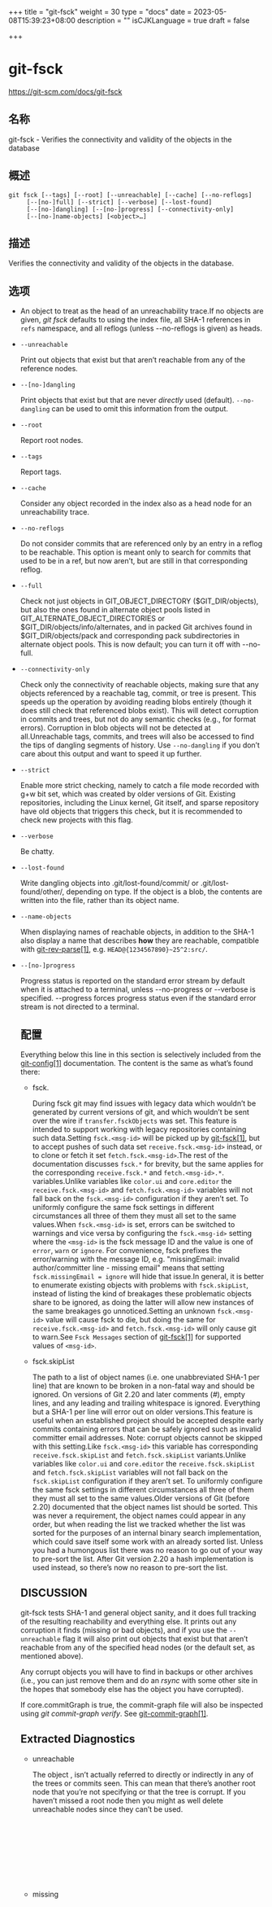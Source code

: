 +++
title = "git-fsck"
weight = 30
type = "docs"
date = 2023-05-08T15:39:23+08:00
description = ""
isCJKLanguage = true
draft = false

+++

# git-fsck

https://git-scm.com/docs/git-fsck

## 名称

git-fsck - Verifies the connectivity and validity of the objects in the database

## 概述

```
git fsck [--tags] [--root] [--unreachable] [--cache] [--no-reflogs]
	 [--[no-]full] [--strict] [--verbose] [--lost-found]
	 [--[no-]dangling] [--[no-]progress] [--connectivity-only]
	 [--[no-]name-objects] [<object>…]
```

## 描述

Verifies the connectivity and validity of the objects in the database.

## 选项

- <object>

  An object to treat as the head of an unreachability trace.If no objects are given, *git fsck* defaults to using the index file, all SHA-1 references in `refs` namespace, and all reflogs (unless --no-reflogs is given) as heads.

- `--unreachable`

  Print out objects that exist but that aren’t reachable from any of the reference nodes.

- `--[no-]dangling`

  Print objects that exist but that are never *directly* used (default). `--no-dangling` can be used to omit this information from the output.

- `--root`

  Report root nodes.

- `--tags`

  Report tags.

- `--cache`

  Consider any object recorded in the index also as a head node for an unreachability trace.

- `--no-reflogs`

  Do not consider commits that are referenced only by an entry in a reflog to be reachable. This option is meant only to search for commits that used to be in a ref, but now aren’t, but are still in that corresponding reflog.

- `--full`

  Check not just objects in GIT_OBJECT_DIRECTORY ($GIT_DIR/objects), but also the ones found in alternate object pools listed in GIT_ALTERNATE_OBJECT_DIRECTORIES or $GIT_DIR/objects/info/alternates, and in packed Git archives found in $GIT_DIR/objects/pack and corresponding pack subdirectories in alternate object pools. This is now default; you can turn it off with --no-full.

- `--connectivity-only`

  Check only the connectivity of reachable objects, making sure that any objects referenced by a reachable tag, commit, or tree is present. This speeds up the operation by avoiding reading blobs entirely (though it does still check that referenced blobs exist). This will detect corruption in commits and trees, but not do any semantic checks (e.g., for format errors). Corruption in blob objects will not be detected at all.Unreachable tags, commits, and trees will also be accessed to find the tips of dangling segments of history. Use `--no-dangling` if you don’t care about this output and want to speed it up further.

- `--strict`

  Enable more strict checking, namely to catch a file mode recorded with g+w bit set, which was created by older versions of Git. Existing repositories, including the Linux kernel, Git itself, and sparse repository have old objects that triggers this check, but it is recommended to check new projects with this flag.

- `--verbose`

  Be chatty.

- `--lost-found`

  Write dangling objects into .git/lost-found/commit/ or .git/lost-found/other/, depending on type. If the object is a blob, the contents are written into the file, rather than its object name.

- `--name-objects`

  When displaying names of reachable objects, in addition to the SHA-1 also display a name that describes **how** they are reachable, compatible with [git-rev-parse[1]](../git-rev-parse), e.g. `HEAD@{1234567890}~25^2:src/`.

- `--[no-]progress`

  Progress status is reported on the standard error stream by default when it is attached to a terminal, unless --no-progress or --verbose is specified. --progress forces progress status even if the standard error stream is not directed to a terminal.

## 配置

Everything below this line in this section is selectively included from the [git-config[1]](../git-config) documentation. The content is the same as what’s found there:

- fsck.<msg-id>

  During fsck git may find issues with legacy data which wouldn’t be generated by current versions of git, and which wouldn’t be sent over the wire if `transfer.fsckObjects` was set. This feature is intended to support working with legacy repositories containing such data.Setting `fsck.<msg-id>` will be picked up by [git-fsck[1]](../git-fsck), but to accept pushes of such data set `receive.fsck.<msg-id>` instead, or to clone or fetch it set `fetch.fsck.<msg-id>`.The rest of the documentation discusses `fsck.*` for brevity, but the same applies for the corresponding `receive.fsck.*` and `fetch.<msg-id>.*`. variables.Unlike variables like `color.ui` and `core.editor` the `receive.fsck.<msg-id>` and `fetch.fsck.<msg-id>` variables will not fall back on the `fsck.<msg-id>` configuration if they aren’t set. To uniformly configure the same fsck settings in different circumstances all three of them they must all set to the same values.When `fsck.<msg-id>` is set, errors can be switched to warnings and vice versa by configuring the `fsck.<msg-id>` setting where the `<msg-id>` is the fsck message ID and the value is one of `error`, `warn` or `ignore`. For convenience, fsck prefixes the error/warning with the message ID, e.g. "missingEmail: invalid author/committer line - missing email" means that setting `fsck.missingEmail = ignore` will hide that issue.In general, it is better to enumerate existing objects with problems with `fsck.skipList`, instead of listing the kind of breakages these problematic objects share to be ignored, as doing the latter will allow new instances of the same breakages go unnoticed.Setting an unknown `fsck.<msg-id>` value will cause fsck to die, but doing the same for `receive.fsck.<msg-id>` and `fetch.fsck.<msg-id>` will only cause git to warn.See `Fsck Messages` section of [git-fsck[1]](../git-fsck) for supported values of `<msg-id>`.

- fsck.skipList

  The path to a list of object names (i.e. one unabbreviated SHA-1 per line) that are known to be broken in a non-fatal way and should be ignored. On versions of Git 2.20 and later comments (*#*), empty lines, and any leading and trailing whitespace is ignored. Everything but a SHA-1 per line will error out on older versions.This feature is useful when an established project should be accepted despite early commits containing errors that can be safely ignored such as invalid committer email addresses. Note: corrupt objects cannot be skipped with this setting.Like `fsck.<msg-id>` this variable has corresponding `receive.fsck.skipList` and `fetch.fsck.skipList` variants.Unlike variables like `color.ui` and `core.editor` the `receive.fsck.skipList` and `fetch.fsck.skipList` variables will not fall back on the `fsck.skipList` configuration if they aren’t set. To uniformly configure the same fsck settings in different circumstances all three of them they must all set to the same values.Older versions of Git (before 2.20) documented that the object names list should be sorted. This was never a requirement, the object names could appear in any order, but when reading the list we tracked whether the list was sorted for the purposes of an internal binary search implementation, which could save itself some work with an already sorted list. Unless you had a humongous list there was no reason to go out of your way to pre-sort the list. After Git version 2.20 a hash implementation is used instead, so there’s now no reason to pre-sort the list.

## DISCUSSION

git-fsck tests SHA-1 and general object sanity, and it does full tracking of the resulting reachability and everything else. It prints out any corruption it finds (missing or bad objects), and if you use the `--unreachable` flag it will also print out objects that exist but that aren’t reachable from any of the specified head nodes (or the default set, as mentioned above).

Any corrupt objects you will have to find in backups or other archives (i.e., you can just remove them and do an *rsync* with some other site in the hopes that somebody else has the object you have corrupted).

If core.commitGraph is true, the commit-graph file will also be inspected using *git commit-graph verify*. See [git-commit-graph[1]](../git-commit-graph).

## Extracted Diagnostics

- unreachable <type> <object>

  The <type> object <object>, isn’t actually referred to directly or indirectly in any of the trees or commits seen. This can mean that there’s another root node that you’re not specifying or that the tree is corrupt. If you haven’t missed a root node then you might as well delete unreachable nodes since they can’t be used.

- missing <type> <object>

  The <type> object <object>, is referred to but isn’t present in the database.

- dangling <type> <object>

  The <type> object <object>, is present in the database but never *directly* used. A dangling commit could be a root node.

- hash mismatch <object>

  The database has an object whose hash doesn’t match the object database value. This indicates a serious data integrity problem.

## FSCK MESSAGES

The following lists the types of errors `git fsck` detects and what each error means, with their default severity. The severity of the error, other than those that are marked as "(FATAL)", can be tweaked by setting the corresponding `fsck.<msg-id>` configuration variable.

- `badDate`

  (ERROR) Invalid date format in an author/committer line.

- `badDateOverflow`

  (ERROR) Invalid date value in an author/committer line.

- `badEmail`

  (ERROR) Invalid email format in an author/committer line.

- `badFilemode`

  (INFO) A tree contains a bad filemode entry.

- `badName`

  (ERROR) An author/committer name is empty.

- `badObjectSha1`

  (ERROR) An object has a bad sha1.

- `badParentSha1`

  (ERROR) A commit object has a bad parent sha1.

- `badTagName`

  (INFO) A tag has an invalid format.

- `badTimezone`

  (ERROR) Found an invalid time zone in an author/committer line.

- `badTree`

  (ERROR) A tree cannot be parsed.

- `badTreeSha1`

  (ERROR) A tree has an invalid format.

- `badType`

  (ERROR) Found an invalid object type.

- `duplicateEntries`

  (ERROR) A tree contains duplicate file entries.

- `emptyName`

  (WARN) A path contains an empty name.

- `extraHeaderEntry`

  (IGNORE) Extra headers found after `tagger`.

- `fullPathname`

  (WARN) A path contains the full path starting with "/".

- `gitattributesBlob`

  (ERROR) A non-blob found at `.gitattributes`.

- `gitattributesLarge`

  (ERROR) The `.gitattributes` blob is too large.

- `gitattributesLineLength`

  (ERROR) The `.gitattributes` blob contains too long lines.

- `gitattributesMissing`

  (ERROR) Unable to read `.gitattributes` blob.

- `gitattributesSymlink`

  (INFO) `.gitattributes` is a symlink.

- `gitignoreSymlink`

  (INFO) `.gitignore` is a symlink.

- `gitmodulesBlob`

  (ERROR) A non-blob found at `.gitmodules`.

- `gitmodulesLarge`

  (ERROR) The `.gitmodules` file is too large to parse.

- `gitmodulesMissing`

  (ERROR) Unable to read `.gitmodules` blob.

- `gitmodulesName`

  (ERROR) A submodule name is invalid.

- `gitmodulesParse`

  (INFO) Could not parse `.gitmodules` blob.

`gitmodulesLarge`; (ERROR) `.gitmodules` blob is too large to parse.

- `gitmodulesPath`

  (ERROR) `.gitmodules` path is invalid.

- `gitmodulesSymlink`

  (ERROR) `.gitmodules` is a symlink.

- `gitmodulesUpdate`

  (ERROR) Found an invalid submodule update setting.

- `gitmodulesUrl`

  (ERROR) Found an invalid submodule url.

- `hasDot`

  (WARN) A tree contains an entry named `.`.

- `hasDotdot`

  (WARN) A tree contains an entry named `..`.

- `hasDotgit`

  (WARN) A tree contains an entry named `.git`.

- `mailmapSymlink`

  (INFO) `.mailmap` is a symlink.

- `missingAuthor`

  (ERROR) Author is missing.

- `missingCommitter`

  (ERROR) Committer is missing.

- `missingEmail`

  (ERROR) Email is missing in an author/committer line.

- `missingNameBeforeEmail`

  (ERROR) Missing name before an email in an author/committer line.

- `missingObject`

  (ERROR) Missing `object` line in tag object.

- `missingSpaceBeforeDate`

  (ERROR) Missing space before date in an author/committer line.

- `missingSpaceBeforeEmail`

  (ERROR) Missing space before the email in author/committer line.

- `missingTag`

  (ERROR) Unexpected end after `type` line in a tag object.

- `missingTagEntry`

  (ERROR) Missing `tag` line in a tag object.

- `missingTaggerEntry`

  (INFO) Missing `tagger` line in a tag object.

- `missingTree`

  (ERROR) Missing `tree` line in a commit object.

- `missingType`

  (ERROR) Invalid type value on the `type` line in a tag object.

- `missingTypeEntry`

  (ERROR) Missing `type` line in a tag object.

- `multipleAuthors`

  (ERROR) Multiple author lines found in a commit.

- `nulInCommit`

  (WARN) Found a NUL byte in the commit object body.

- `nulInHeader`

  (FATAL) NUL byte exists in the object header.

- `nullSha1`

  (WARN) Tree contains entries pointing to a null sha1.

- `treeNotSorted`

  (ERROR) A tree is not properly sorted.

- `unknownType`

  (ERROR) Found an unknown object type.

- `unterminatedHeader`

  (FATAL) Missing end-of-line in the object header.

- `zeroPaddedDate`

  (ERROR) Found a zero padded date in an author/commiter line.

- `zeroPaddedFilemode`

  (WARN) Found a zero padded filemode in a tree.

## Environment Variables

- GIT_OBJECT_DIRECTORY

  used to specify the object database root (usually $GIT_DIR/objects)

- GIT_INDEX_FILE

  used to specify the index file of the index

- GIT_ALTERNATE_OBJECT_DIRECTORIES

  used to specify additional object database roots (usually unset)

## GIT

  这是[git[1]](../../Git)工具集中的一部分。